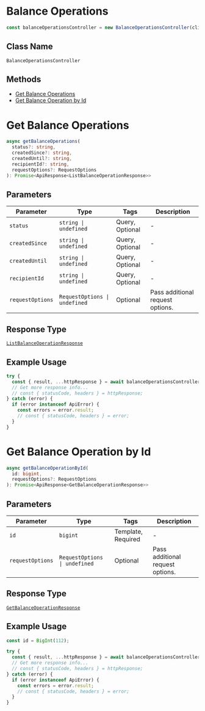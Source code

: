 # Balance Operations

```ts
const balanceOperationsController = new BalanceOperationsController(client);
```

## Class Name

`BalanceOperationsController`

## Methods

* [Get Balance Operations](../../doc/controllers/balance-operations.md#get-balance-operations)
* [Get Balance Operation by Id](../../doc/controllers/balance-operations.md#get-balance-operation-by-id)


# Get Balance Operations

```ts
async getBalanceOperations(
  status?: string,
  createdSince?: string,
  createdUntil?: string,
  recipientId?: string,
  requestOptions?: RequestOptions
): Promise<ApiResponse<ListBalanceOperationResponse>>
```

## Parameters

| Parameter | Type | Tags | Description |
|  --- | --- | --- | --- |
| `status` | `string \| undefined` | Query, Optional | - |
| `createdSince` | `string \| undefined` | Query, Optional | - |
| `createdUntil` | `string \| undefined` | Query, Optional | - |
| `recipientId` | `string \| undefined` | Query, Optional | - |
| `requestOptions` | `RequestOptions \| undefined` | Optional | Pass additional request options. |

## Response Type

[`ListBalanceOperationResponse`](../../doc/models/list-balance-operation-response.md)

## Example Usage

```ts
try {
  const { result, ...httpResponse } = await balanceOperationsController.getBalanceOperations();
  // Get more response info...
  // const { statusCode, headers } = httpResponse;
} catch (error) {
  if (error instanceof ApiError) {
    const errors = error.result;
    // const { statusCode, headers } = error;
  }
}
```


# Get Balance Operation by Id

```ts
async getBalanceOperationById(
  id: bigint,
  requestOptions?: RequestOptions
): Promise<ApiResponse<GetBalanceOperationResponse>>
```

## Parameters

| Parameter | Type | Tags | Description |
|  --- | --- | --- | --- |
| `id` | `bigint` | Template, Required | - |
| `requestOptions` | `RequestOptions \| undefined` | Optional | Pass additional request options. |

## Response Type

[`GetBalanceOperationResponse`](../../doc/models/get-balance-operation-response.md)

## Example Usage

```ts
const id = BigInt(112);

try {
  const { result, ...httpResponse } = await balanceOperationsController.getBalanceOperationById(id);
  // Get more response info...
  // const { statusCode, headers } = httpResponse;
} catch (error) {
  if (error instanceof ApiError) {
    const errors = error.result;
    // const { statusCode, headers } = error;
  }
}
```

